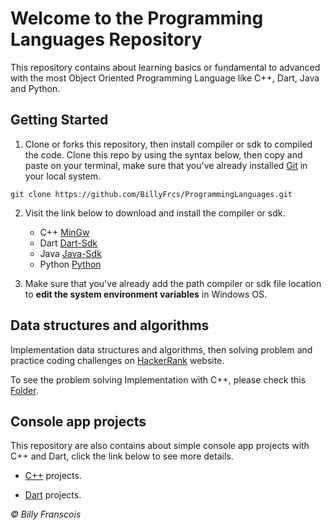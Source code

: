<h1>Welcome to the Programming Languages Repository</h1>

This repository contains about learning basics or fundamental to advanced with the most Object Oriented Programming Language like C++, Dart, Java and Python.

## Getting Started

1. Clone or forks this repository, then install compiler or sdk to compiled the code. Clone this repo by using the syntax below, then copy and paste on your terminal, make sure that you've already installed <a href = "https://git-scm.com/">Git</a> in your local system.
```
git clone https://github.com/BillyFrcs/ProgrammingLanguages.git
```

2. Visit the link below to download and install the compiler or sdk.
   - C++ [MinGw](https://sourceforge.net/projects/mingw-w64/)
   - Dart [Dart-Sdk](http://gekorm.com/dart-windows/)
   - Java [Java-Sdk](https://www.oracle.com/java/technologies/javase-downloads.html)
   - Python [Python](https://www.python.org/downloads/)

3. Make sure that you've already add the path compiler or sdk file location to <b>edit the system environment variables</b> in Windows OS.

## Data structures and algorithms

Implementation data structures and algorithms, then solving problem and practice coding challenges on <a href = "https://www.hackerrank.com/dashboard">HackerRank</a> website.

To see the problem solving Implementation with C++, please check this <a href = "https://github.com/BillyFrcs/ProgrammingLanguages/tree/master/CPlusPlus/Problem%20Solving">Folder</a>.

## Console app projects

This repository are also contains about simple console app projects with C++ and Dart, click the link below to see more details.

- <a href = "https://github.com/BillyFrcs/ProgrammingLanguages/tree/master/CPlusPlus/Console%20App%20Projects">C++</a> projects.

- <a href = "https://github.com/BillyFrcs/ProgrammingLanguages/tree/master/Dart/Console%20App%20Projects">Dart</a> projects.

<i> © Billy Franscois </i>